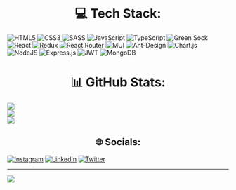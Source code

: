 # <div align="center"> 💻 Tech Stack:</div>
![HTML5](https://img.shields.io/badge/html5-%23E34F26.svg?style=for-the-badge&logo=html5&logoColor=white) ![CSS3](https://img.shields.io/badge/css3-%231572B6.svg?style=for-the-badge&logo=css3&logoColor=white) ![SASS](https://img.shields.io/badge/SASS-hotpink.svg?style=for-the-badge&logo=SASS&logoColor=white) ![JavaScript](https://img.shields.io/badge/javascript-%23323330.svg?style=for-the-badge&logo=javascript&logoColor=%23F7DF1E) ![TypeScript](https://img.shields.io/badge/typescript-%23007ACC.svg?style=for-the-badge&logo=typescript&logoColor=white) ![Green Sock](https://img.shields.io/badge/green%20sock-88CE02?style=for-the-badge&logo=greensock&logoColor=white)  ![React](https://img.shields.io/badge/react-%2320232a.svg?style=for-the-badge&logo=react&logoColor=%2361DAFB) ![Redux](https://img.shields.io/badge/redux-%23593d88.svg?style=for-the-badge&logo=redux&logoColor=white) ![React Router](https://img.shields.io/badge/React_Router-CA4245?style=for-the-badge&logo=react-router&logoColor=white) ![MUI](https://img.shields.io/badge/MUI-%230081CB.svg?style=for-the-badge&logo=material-ui&logoColor=white) ![Ant-Design](https://img.shields.io/badge/-AntDesign-%230170FE?style=for-the-badge&logo=ant-design&logoColor=white) ![Chart.js](https://img.shields.io/badge/chart.js-F5788D.svg?style=for-the-badge&logo=chart.js&logoColor=white) ![NodeJS](https://img.shields.io/badge/node.js-6DA55F?style=for-the-badge&logo=node.js&logoColor=white) ![Express.js](https://img.shields.io/badge/express.js-%23404d59.svg?style=for-the-badge&logo=express&logoColor=%2361DAFB) ![JWT](https://img.shields.io/badge/JWT-black?style=for-the-badge&logo=JSON%20web%20tokens) ![MongoDB](https://img.shields.io/badge/MongoDB-%234ea94b.svg?style=for-the-badge&logo=mongodb&logoColor=white)
# <div align="center"> 📊 GitHub Stats:</div>
![](https://github-readme-stats.vercel.app/api?username=33Orange&theme=tokyonight&hide_border=false&include_all_commits=true&count_private=true)<br/>
![](https://github-readme-streak-stats.herokuapp.com/?user=33Orange&theme=tokyonight&hide_border=false)<br/>
![](https://github-readme-stats.vercel.app/api/top-langs/?username=33Orange&theme=tokyonight&hide_border=false&include_all_commits=true&count_private=true&layout=compact)

## <div align="center"> 🌐 Socials:</div>
[![Instagram](https://img.shields.io/badge/Instagram-%23E4405F.svg?logo=Instagram&logoColor=white)](https://www.instagram.com/twitchorange/) [![LinkedIn](https://img.shields.io/badge/LinkedIn-%230077B5.svg?logo=linkedin&logoColor=white)](https://www.linkedin.com/in/vladyslav-ostroushko-337652213/) [![Twitter](https://img.shields.io/badge/Twitter-%231DA1F2.svg?logo=Twitter&logoColor=white)](https://x.com/twitch_orange) 

---

[![](https://visitcount.itsvg.in/api?id=33Orange&icon=0&color=0)](https://visitcount.itsvg.in)

<!-- Proudly created with GPRM ( https://gprm.itsvg.in ) -->
